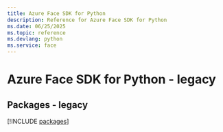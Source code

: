 ```yaml
---
title: Azure Face SDK for Python
description: Reference for Azure Face SDK for Python
ms.date: 06/25/2025
ms.topic: reference
ms.devlang: python
ms.service: face
---
```

# Azure Face SDK for Python - legacy
## Packages - legacy
[!INCLUDE [packages](face-index.md)]